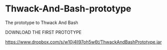 Thwack-And-Bash-prototype
=========================

The prototype to Thwack And Bash

DOWNLOAD THE FIRST PROTOTYPE

https://www.dropbox.com/s/w10j4ll97oh5w6t/ThwackAndBashPrototype.jar